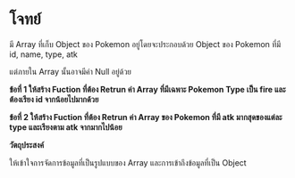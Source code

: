 # โจทย์

มี Array ที่เก็บ Object ของ Pokemon อยู่โดยจะประกอบด้วย Object ของ Pokemon ที่มี id, name, type, atk

แต่ภายใน Array นั้นอาจมีค่า Null อยู่ด้วย

**ข้อที่ 1 ให้สร้าง Fuction ที่ต้อง Retrun ค่า Array ที่มีเฉพาะ Pokemon Type เป็น fire และต้องเรียง id จากน้อยไปมากด้วย**

**ข้อที่ 2 ให้สร้าง Fuction ที่ต้อง Retrun ค่า Array ของ Pokemon ที่มี atk มากสุดของแต่ละ type และเรียงตาม atk จากมากไปน้อย**

**วัตถุประสงค์**

ให้เข้าใจการจัดการข้อมูลที่เป็นรูปแบบของ Array และการเข้าถึงข้อมูลที่เป็น Object
